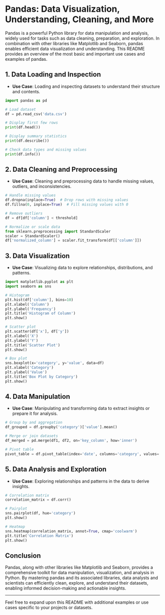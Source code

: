 # Pandas: Data Visualization, Understanding, Cleaning, and More

Pandas is a powerful Python library for data manipulation and analysis, widely used for tasks such as data cleaning, preparation, and exploration. In combination with other libraries like Matplotlib and Seaborn, pandas enables efficient data visualization and understanding. This README provides an overview of the most basic and important use cases and examples of pandas.

## 1. Data Loading and Inspection

- **Use Case**: Loading and inspecting datasets to understand their structure and contents.

```python
import pandas as pd

# Load dataset
df = pd.read_csv('data.csv')

# Display first few rows
print(df.head())

# Display summary statistics
print(df.describe())

# Check data types and missing values
print(df.info())
```

## 2. Data Cleaning and Preprocessing

- **Use Case**: Cleaning and preprocessing data to handle missing values, outliers, and inconsistencies.

```python
# Handle missing values
df.dropna(inplace=True)  # Drop rows with missing values
df.fillna(0, inplace=True)  # Fill missing values with 0

# Remove outliers
df = df[df['column'] < threshold]

# Normalize or scale data
from sklearn.preprocessing import StandardScaler
scaler = StandardScaler()
df['normalized_column'] = scaler.fit_transform(df[['column']])
```

## 3. Data Visualization

- **Use Case**: Visualizing data to explore relationships, distributions, and patterns.

```python
import matplotlib.pyplot as plt
import seaborn as sns

# Histogram
plt.hist(df['column'], bins=10)
plt.xlabel('Column')
plt.ylabel('Frequency')
plt.title('Histogram of Column')
plt.show()

# Scatter plot
plt.scatter(df['x'], df['y'])
plt.xlabel('X')
plt.ylabel('Y')
plt.title('Scatter Plot')
plt.show()

# Box plot
sns.boxplot(x='category', y='value', data=df)
plt.xlabel('Category')
plt.ylabel('Value')
plt.title('Box Plot by Category')
plt.show()
```

## 4. Data Manipulation

- **Use Case**: Manipulating and transforming data to extract insights or prepare it for analysis.

```python
# Group by and aggregation
df_grouped = df.groupby('category')['value'].mean()

# Merge or join datasets
df_merged = pd.merge(df1, df2, on='key_column', how='inner')

# Pivot table
pivot_table = df.pivot_table(index='date', columns='category', values='value', aggfunc='mean')
```

## 5. Data Analysis and Exploration

- **Use Case**: Exploring relationships and patterns in the data to derive insights.

```python
# Correlation matrix
correlation_matrix = df.corr()

# Pairplot
sns.pairplot(df, hue='category')
plt.show()

# Heatmap
sns.heatmap(correlation_matrix, annot=True, cmap='coolwarm')
plt.title('Correlation Matrix')
plt.show()
```

## Conclusion

Pandas, along with other libraries like Matplotlib and Seaborn, provides a comprehensive toolkit for data manipulation, visualization, and analysis in Python. By mastering pandas and its associated libraries, data analysts and scientists can efficiently clean, explore, and understand their datasets, enabling informed decision-making and actionable insights.

---
Feel free to expand upon this README with additional examples or use cases specific to your projects or datasets.
